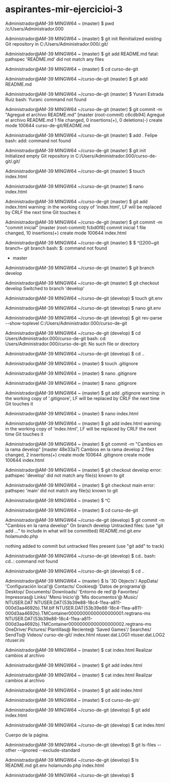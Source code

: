 # aspirantes-mir-ejercicioi-3

Administrador@AM-39 MINGW64 ~ (master)
$ pwd
/c/Users/Administrador.000

Administrador@AM-39 MINGW64 ~ (master)
$ git init
Reinitialized existing Git repository in C:/Users/Administrador.000/.git/

Administrador@AM-39 MINGW64 ~ (master)
$ git add README.md
fatal: pathspec 'README.md' did not match any files

Administrador@AM-39 MINGW64 ~ (master)
$ cd curso-de-git

Administrador@AM-39 MINGW64 ~/curso-de-git (master)
$ git add README.md

Administrador@AM-39 MINGW64 ~/curso-de-git (master)
$ Yurani Estrada Ruiz
bash: Yurani: command not found

Administrador@AM-39 MINGW64 ~/curso-de-git (master)
$ git commit -m "Agregué el archivo README.md"
[master (root-commit) c6cdb94] Agregué el archivo README.md
 1 file changed, 0 insertions(+), 0 deletions(-)
 create mode 100644 curso-de-git/README.md

Administrador@AM-39 MINGW64 ~/curso-de-git (master)
$ add . Felipe
bash: add: command not found

Administrador@AM-39 MINGW64 ~/curso-de-git (master)
$ git init
Initialized empty Git repository in C:/Users/Administrador.000/curso-de-git/.git/

Administrador@AM-39 MINGW64 ~/curso-de-git (master)
$ touch index.html

Administrador@AM-39 MINGW64 ~/curso-de-git (master)
$ nano index.html

Administrador@AM-39 MINGW64 ~/curso-de-git (master)
$ git add index.html
warning: in the working copy of 'index.html', LF will be replaced by CRLF the next time Git touches it

Administrador@AM-39 MINGW64 ~/curso-de-git (master)
$ git commit -m "commit inicial"
[master (root-commit) fcbd0f8] commit inicial
 1 file changed, 10 insertions(+)
 create mode 100644 index.html

Administrador@AM-39 MINGW64 ~/curso-de-git (master)
$ $ ^[[200~git branch~
git branch
bash: $: command not found
* master

Administrador@AM-39 MINGW64 ~/curso-de-git (master)
$ git branch develop

Administrador@AM-39 MINGW64 ~/curso-de-git (master)
$ git checkout develop
Switched to branch 'develop'

Administrador@AM-39 MINGW64 ~/curso-de-git (develop)
$ touch git.env

Administrador@AM-39 MINGW64 ~/curso-de-git (develop)
$ nano git.env

Administrador@AM-39 MINGW64 ~/curso-de-git (develop)
$ git rev-parse --show-toplevel
C:/Users/Administrador.000/curso-de-git

Administrador@AM-39 MINGW64 ~/curso-de-git (develop)
$ cd Users/Administrador.000/curso-de-git
bash: cd: Users/Administrador.000/curso-de-git: No such file or directory

Administrador@AM-39 MINGW64 ~/curso-de-git (develop)
$ cd ..

Administrador@AM-39 MINGW64 ~ (master)
$ touch .gitignore

Administrador@AM-39 MINGW64 ~ (master)
$ nano .gitignore

Administrador@AM-39 MINGW64 ~ (master)
$ nano .gitignore

Administrador@AM-39 MINGW64 ~ (master)
$ git add .gitignore
warning: in the working copy of '.gitignore', LF will be replaced by CRLF the next time Git touches it

Administrador@AM-39 MINGW64 ~ (master)
$ nano index.html

Administrador@AM-39 MINGW64 ~ (master)
$ git add index.html
warning: in the working copy of 'index.html', LF will be replaced by CRLF the next time Git touches it

Administrador@AM-39 MINGW64 ~ (master)
$ git commit -m "Cambios en la rama develop"
[master 48e33a7] Cambios en la rama develop
 2 files changed, 2 insertions(+)
 create mode 100644 .gitignore
 create mode 100644 index.html

Administrador@AM-39 MINGW64 ~ (master)
$ git checkout develop
error: pathspec 'develop' did not match any file(s) known to git

Administrador@AM-39 MINGW64 ~ (master)
$ git checkout main
error: pathspec 'main' did not match any file(s) known to git

Administrador@AM-39 MINGW64 ~ (master)
$ ^C

Administrador@AM-39 MINGW64 ~ (master)
$ cd curso-de-git

Administrador@AM-39 MINGW64 ~/curso-de-git (develop)
$ git commit -m "Cambios en la rama develop"
On branch develop
Untracked files:
  (use "git add <file>..." to include in what will be committed)
        README.md
        git.env
        holamundo.php

nothing added to commit but untracked files present (use "git add" to track)

Administrador@AM-39 MINGW64 ~/curso-de-git (develop)
$ cd..
bash: cd..: command not found

Administrador@AM-39 MINGW64 ~/curso-de-git (develop)
$ cd ..

Administrador@AM-39 MINGW64 ~ (master)
$ ls
'3D Objects'/
 AppData/
'Configuración local'@
 Contacts/
 Cookies@
'Datos de programa'@
 Desktop/
 Documents/
 Downloads/
'Entorno de red'@
 Favorites/
 Impresoras@
 Links/
'Menú Inicio'@
'Mis documentos'@
 Music/
 NTUSER.DAT
 NTUSER.DAT{53b39e88-18c4-11ea-a811-000d3aa4692b}.TM.blf
 NTUSER.DAT{53b39e88-18c4-11ea-a811-000d3aa4692b}.TMContainer00000000000000000001.regtrans-ms
 NTUSER.DAT{53b39e88-18c4-11ea-a811-000d3aa4692b}.TMContainer00000000000000000002.regtrans-ms
 OneDrive/
 Pictures/
 Plantillas@
 Reciente@
'Saved Games'/
 Searches/
 SendTo@
 Videos/
 curso-de-git/
 index.html
 ntuser.dat.LOG1
 ntuser.dat.LOG2
 ntuser.ini

Administrador@AM-39 MINGW64 ~ (master)
$ cat index.html
Realizar cambios al archivo

Administrador@AM-39 MINGW64 ~ (master)
$ git add index.html

Administrador@AM-39 MINGW64 ~ (master)
$ cat index.html
Realizar cambios al archivo

Administrador@AM-39 MINGW64 ~ (master)
$ git add index.html

Administrador@AM-39 MINGW64 ~ (master)
$ cd curso-de-git/

Administrador@AM-39 MINGW64 ~/curso-de-git (develop)
$ git add index.html

Administrador@AM-39 MINGW64 ~/curso-de-git (develop)
$ cat index.html
<!DOCTYPE html>
<html>
<head>
  <title>Título de la página</title>
  <meta charset="UTF-8">
</head>
<body>
Cuerpo de la página.
</body>
</html>

Administrador@AM-39 MINGW64 ~/curso-de-git (develop)
$ git ls-files --other --ignored --exclude-standard

Administrador@AM-39 MINGW64 ~/curso-de-git (develop)
$ ls
README.md  git.env  holamundo.php  index.html

Administrador@AM-39 MINGW64 ~/curso-de-git (develop)
$
